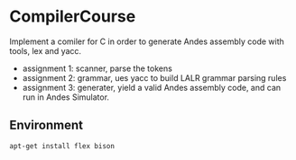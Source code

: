 # CompilerCourse
Implement a comiler for C in order to generate Andes assembly code with tools, lex and yacc.

- assignment 1: scanner, parse the tokens
- assignment 2: grammar, ues yacc to build LALR grammar parsing rules
- assignment 3: generater, yield a valid Andes assembly code, and can run in Andes Simulator.

## Environment

```bash
apt-get install flex bison
```
